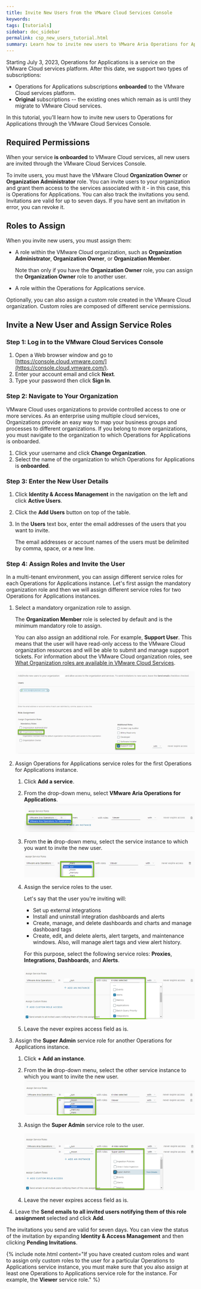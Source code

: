 ```yaml
---
title: Invite New Users from the VMware Cloud Services Console
keywords:
tags: [tutorials]
sidebar: doc_sidebar
permalink: csp_new_users_tutorial.html
summary: Learn how to invite new users to VMware Aria Operations for Applications through the VMware Cloud Services Console.
---
```


Starting July 3, 2023, Operations for Applications is a service on the VMware Cloud services platform. After this date, we support two types of subscriptions: 
* Operations for Applications subscriptions **onboarded** to the VMware Cloud services platform.
* **Original** subscriptions -- the existing ones which remain as is until they migrate to VMware Cloud services. 

In this tutorial, you’ll learn how to invite new users to Operations for Applications through the VMware Cloud Services Console.

## Required Permissions

When your service **is onboarded** to VMware Cloud services, all new users are invited through the VMware Cloud Services Console. 

To invite users, you must have the VMware Cloud **Organization Owner** or **Organization Administrator** role. You can invite users to your organization and grant them access to the services associated with it - in this case, this is Operations for Applications. You can also track the invitations you send. Invitations are valid for up to seven days. If you have sent an invitation in error, you can revoke it.


## Roles to Assign

When you invite new users, you must assign them:

* A role within the VMware Cloud organization, such as **Organization Administrator**, **Organization Owner**, or **Organization Member**. 
    
  Note than only if you have the **Organization Owner** role, you can assign the **Organization Owner** role to another user.

* A role within the Operations for Applications service. 

Optionally, you can also assign a custom role created in the VMware Cloud organization. Custom roles are composed of different service permissions.

## Invite a New User and Assign Service Roles

### Step 1: Log in to the VMware Cloud Services Console

1. Open a Web browser window and go to [https://console.cloud.vmware.com/](https://console.cloud.vmware.com/).
1. Enter your account email and click **Next**.
2. Type your password then click **Sign In**.

### Step 2: Navigate to Your Organization

VMware Cloud uses organizations to provide controlled access to one or more services. As an enterprise using multiple cloud services, Organizations provide an easy way to map your business groups and processes to different organizations. If you belong to more organizations, you must navigate to the organization to which Operations for Applications is onboarded. 

1. Click your username and click **Change Organization**.
2. Select the name of the organization to which Operations for Applications is **onboarded**. 

### Step 3: Enter the New User Details

1. Click **Identity & Access Management** in the navigation on the left and click **Active Users**.
2. Click the **Add Users** button on top of the table.
3. In the **Users** text box, enter the email addresses of the users that you want to invite.
   
   The email addresses or account names of the users must be delimited by comma, space, or a new line.

### Step 4: Assign Roles and Invite the User

In a multi-tenant environment, you can assign different service roles for each Operations for Applications instance. Let's first assign the mandatory organization role and then we will assign different service roles for two Operations for Applications instances. 

1. Select a mandatory organization role to assign.

   The **Organization Member** role is selected by default and is the minimum mandatory role to assign. 
   
   You can also assign an additional role. For example, **Support User**. This means that the user will have read-only access to the VMware Cloud organization resources and will be able to submit and manage support tickets. For information about the VMware Cloud organization roles, see [What Organization roles are available in VMware Cloud Services](https://docs.vmware.com/en/VMware-Cloud-services/services/Using-VMware-Cloud-Services/GUID-C11D3AAC-267C-4F16-A0E3-3EDF286EBE53.html).

   ![A screenshot with the Organization Member role, selected by default and the Support user additional role selected.](images/csp-mandatory-roles.png)

2. Assign Operations for Applications service roles for the first Operations for Applications instance.
   1. Click **Add a service**.
   1. From the drop-down menu, select **VMware Aria Operations for Applications**.
      ![A screenshot with the Operations for Applications service selected.](images/csp-select-service.png)
   1. From the **in** drop-down menu, select the service instance to which you want to invite the new user.
      ![A screenshot with the Operations for Applications service instance selected.](images/csp-select-aoa-service.png)
   1. Assign the service roles to the user.

      Let's say that the user you're inviting will:
   
      * Set up external integrations
      * Install and uninstall integration dashboards and alerts
      * Create, manage, and delete dashboards and charts and manage dashboard tags
      * Create, edit, and delete alerts, alert targets, and maintenance windows. Also, will manage alert tags and view alert history.

      For this purpose, select the following service roles: **Proxies**, **Integrations**, **Dashboards**, and **Alerts**.

      ![A screenshot with the Operations for Applications roles selected.](images/csp-assign-service-roles.png)
   1. Leave the never expires access field as is.

3. Assign the **Super Admin** service role for another Operations for Applications instance.
   
   1. Click **+ Add an instance**.
   1. From the **in** drop-down menu, select the other service instance to which you want to invite the new user.
      ![A screenshot with the Operations for Applications service instance selected.](images/csp-select-another-service.png)
   1. Assign the **Super Admin** service role to the user.

      ![A screenshot with the Operations for Applications roles selected.](images/csp-assign-superadmin-service-role.png)
   1. Leave the never expires access field as is.
4. Leave the **Send emails to all invited users notifying them of this role assignment** selected and click **Add**.

The invitations you send are valid for seven days. You can view the status of the invitation by expanding **Identity & Access Management** and then clicking **Pending Invitations**.

{% include note.html content="If you have created custom roles and want to assign only custom roles to the user for a particular Operations to Applications service instance, you must make sure that you also assign at least one Operations to Applications service role for the instance. For example, the **Viewer** service role." %}
